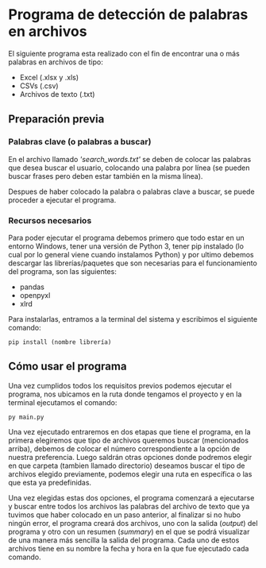 # **Programa de detección de palabras en archivos**
El siguiente programa esta realizado con el fin de encontrar una o más palabras en archivos de tipo:

- Excel (.xlsx y .xls)
- CSVs (.csv)
- Archivos de texto (.txt)

## **Preparación previa**

### **Palabras clave** (o palabras a buscar)
En el archivo llamado *'search_words.txt'* se deben de colocar las palabras que desea buscar el usuario, colocando una palabra por línea (se pueden buscar frases pero deben estar también en la misma línea).

Despues de haber colocado la palabra o palabras clave a buscar, se puede proceder a ejecutar el programa.

### **Recursos necesarios**
Para poder ejecutar el programa debemos primero que todo estar en un entorno Windows, tener una versión de Python 3, tener pip instalado (lo cual por lo general viene cuando instalamos Python) y por ultimo debemos descargar las librerías/paquetes que son necesarias para el funcionamiento del programa, son las siguientes:

 - pandas
 - openpyxl
 - xlrd

Para instalarlas, entramos a la terminal del sistema y escribimos el siguiente comando:

    pip install (nombre librería)


## **Cómo usar el programa**
Una vez cumplidos todos los requisitos previos podemos ejecutar el programa, nos ubicamos en la ruta donde tengamos el proyecto y en la terminal ejecutamos el comando:

    py main.py

Una vez ejecutado entraremos en dos etapas que tiene el programa, en la primera elegiremos que tipo de archivos queremos buscar (mencionados arriba), debemos de colocar el número correspondiente a la opción de nuestra preferencia. Luego saldrán otras opciones donde podremos elegir en que carpeta (tambien llamado directorio) deseamos buscar el tipo de archivos elegido previamente, podemos elegir una ruta en específica o las que esta ya predefinidas.

Una vez elegidas estas dos opciones, el programa comenzará a ejecutarse y buscar entre todos los archivos las palabras del archivo de texto que ya tuvimos que haber colocado en un paso anterior, al finalizar si no hubo ningún error, el programa creará dos archivos, uno con la salida (*output*) del programa y otro con un resumen (*summary*) en el que se podrá visualizar de una manera más sencilla la salida del programa. Cada uno de estos archivos tiene en su nombre la fecha y hora en la que fue ejecutado cada comando.

